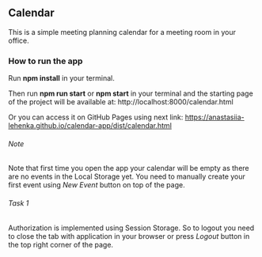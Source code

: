 ## **Calendar**

This is a simple meeting planning calendar for a meeting room in your office.

### **How to run the app**

Run **npm install** in your terminal.

Then run **npm run start** or **npm start** in your terminal and the starting page of the project will be available at: http://localhost:8000/calendar.html

Or you can access it on GitHub Pages using next link: https://anastasiia-lehenka.github.io/calendar-app/dist/calendar.html

###### Note

Note that first time you open the app your calendar will be empty as there are no events in the Local Storage yet. You need to manually create your first event using _New Event_ button on top of the page.

###### Task 1

Authorization is implemented using Session Storage. So to logout you need to close the tab with application in your browser or press _Logout_ button in the top right corner of the page.


